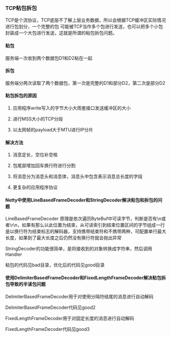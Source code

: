 ### TCP粘包拆包

TCP是个流协议，TCP底层不了解上层业务数据，所以会根据TCP缓冲区实际情况进行包划分，一个完整的包
可能被TCP当作多个包进行发送，也可以把多个小包封装成一个大包进行发送，这就是所谓的粘包拆包问题。


#### 粘包

服务端一次收到两个数据包D1和D2粘在一起

#### 拆包

服务端分两次读取了两个数据包，第一次是完整的D1和部分D2，第二次是部分D2


#### 粘包拆包的原因

1. 应用程序write写入的字节大小大雨套接口发送缓冲区的大小

2. 进行MSS大小的TCP分段

3. 以太网帧的payload大于MTU进行IP分片


#### 解决方法

1. 消息定长，空位补空格

2. 包尾部增加回车换行符进行分割

3. 将消息分为消息头和消息体，消息头中包含表示消息总长度的字段

4. 更复杂的应用程序协议


#### Netty中使用LineBasedFrameDecoder和StringDecoder解决粘包和拆包的问题


LineBasedFrameDecoder 原理是依次遍历ByteBuf中可读字节，判断是否有\n或者\r\n，如果有那么以此位置为结束，从可读索引到结束位置区间的字节组成一行
是以换行符为结束标志的解码器，支持携带结束符和不携带两种，可配置单行最大长度，如果到了最大长度之后仍然没有换行符就会抛出异常

StringDecoder的功能很简单，是将接收到的对象转换成字符串，然后调用Handler

粘包的代码见bad目录，优化后的代码见good目录

#### 使用DelimiterBasedFrameDecoder和FixedLengthFrameDecoder解决粘包拆包导致的半读包问题

DelimiterBasedFrameDecoder用于对使用分隔符结尾的消息进行自动解码

DelimiterBasedFrameDecoder代码见good2

FixedLengthFrameDecoder用于对固定长度的消息进行自动解码

FixedLengthFrameDecoder代码见good3
